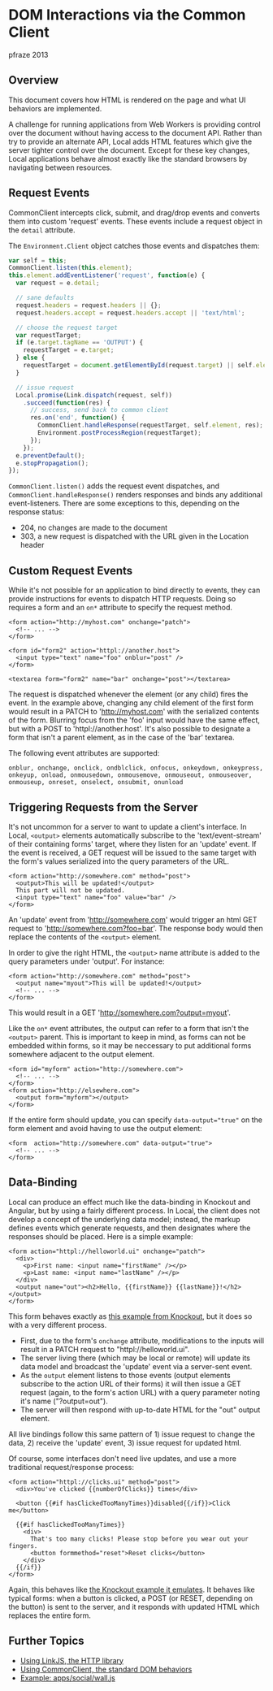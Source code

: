 DOM Interactions via the Common Client
======================================

pfraze 2013


## Overview

This document covers how HTML is rendered on the page and what UI behaviors are implemented.

A challenge for running applications from Web Workers is providing control over the document without having access to the document API. Rather than try to provide an alternate API, Local adds HTML features which give the server tighter control over the document. Except for these key changes, Local applications behave almost exactly like the standard browsers by navigating between resources.


## Request Events

CommonClient intercepts click, submit, and drag/drop events and converts them into custom 'request' events. These events include a request object in the `detail` attribute.

The `Environment.Client` object catches those events and dispatches them:

```javascript
var self = this;
CommonClient.listen(this.element);
this.element.addEventListener('request', function(e) {
  var request = e.detail;

  // sane defaults
  request.headers = request.headers || {};
  request.headers.accept = request.headers.accept || 'text/html';

  // choose the request target
  var requestTarget;
  if (e.target.tagName == 'OUTPUT') {
    requestTarget = e.target;
  } else {
    requestTarget = document.getElementById(request.target) || self.element;
  }

  // issue request
  Local.promise(Link.dispatch(request, self))
    .succeed(function(res) {
      // success, send back to common client
      res.on('end', function() {
        CommonClient.handleResponse(requestTarget, self.element, res);
        Environment.postProcessRegion(requestTarget);
      });
    });
  e.preventDefault();
  e.stopPropagation();
});
```

`CommonClient.listen()` adds the request event dispatches, and `CommonClient.handleResponse()` renders responses and binds any additional event-listeners. There are some exceptions to this, depending on the response status:

 - 204, no changes are made to the document
 - 303, a new request is dispatched with the URL given in the Location header


## Custom Request Events

While it's not possible for an application to bind directly to events, they can provide instructions for events to dispatch HTTP requests. Doing so requires a form and an `on*` attribute to specify the request method. 

```markup
<form action="http://myhost.com" onchange="patch">
  <!-- ... -->
</form>

<form id="form2" action="httpl://another.host">
  <input type="text" name="foo" onblur="post" />
</form>

<textarea form="form2" name="bar" onchange="post"></textarea>
```

The request is dispatched whenever the element (or any child) fires the event. In the example above, changing any child element of the first form would result in a PATCH to 'http://myhost.com' with the serialized contents of the form. Blurring focus from the 'foo' input would have the same effect, but with a POST to 'httpl://another.host'. It's also possible to designate a form that isn't a parent element, as in the case of the 'bar' textarea.

The following event attributes are supported:

```
onblur, onchange, onclick, ondblclick, onfocus, onkeydown, onkeypress, onkeyup, onload, onmousedown, onmousemove, onmouseout, onmouseover, onmouseup, onreset, onselect, onsubmit, onunload
```


## Triggering Requests from the Server

It's not uncommon for a server to want to update a client's interface. In Local, `<output>` elements automatically subscribe to the 'text/event-stream' of their containing forms' target, where they listen for an 'update' event. If the event is received, a GET request will be issued to the same target with the form's values serialized into the query parameters of the URL.

```markup
<form action="http://somewhere.com" method="post">
  <output>This will be updated!</output>
  This part will not be updated.
  <input type="text" name="foo" value="bar" />
</form>
```

An 'update' event from 'http://somewhere.com' would trigger an html GET request to 'http://somewhere.com?foo=bar'. The response body would then replace the contents of the `<output>` element.

In order to give the right HTML, the `<output>` name attribute is added to the query parameters under 'output'. For instance:

```markup
<form action="http://somewhere.com" method="post">
  <output name="myout">This will be updated!</output>
  <!-- ... -->
</form>
```

This would result in a GET 'http://somewhere.com?output=myout'.

Like the `on*` event attributes, the output can refer to a form that isn't the `<output>` parent. This is important to keep in mind, as forms can not be embedded within forms, so it may be neccessary to put additional forms somewhere adjacent to the output element.

```markup
<form id="myform" action="http://somewhere.com">
  <!-- ... -->
</form>
<form action="http://elsewhere.com">
  <output form="myform"></output>
</form>
```

If the entire form should update, you can specify `data-output="true"` on the form element and avoid having to use the output element:

```markup
<form  action="http://somewhere.com" data-output="true">
  <!-- ... -->
</form>
```

## Data-Binding

Local can produce an effect much like the data-binding in Knockout and Angular, but by using a fairly different process. In Local, the client does not develop a concept of the underlying data model; instead, the markup defines events which generate requests, and then designates where the responses should be placed. Here is a simple example:

```markup
<form action="httpl://helloworld.ui" onchange="patch">
  <div>
    <p>First name: <input name="firstName" /></p>
    <p>Last name: <input name="lastName" /></p>
  </div>
  <output name="out"><h2>Hello, {{firstName}} {{lastName}}!</h2></output>
</form>
```

This form behaves exactly as <a target="_top" href="http://knockoutjs.com/examples/helloWorld.html">this example from Knockout</a>, but it does so with a very different process.

 - First, due to the form's `onchange` attribute, modifications to the inputs will result in a PATCH request to "httpl://helloworld.ui".
 - The server living there (which may be local or remote) will update its data model and broadcast the 'update' event via a server-sent event. 
 - As the `output` element listens to those events (output elements subscribe to the action URL of their forms) it will then issue a GET request (again, to the form's action URL) with a query parameter noting it's name ("?output=out").
 - The server will then respond with up-to-date HTML for the "out" output element.

All live bindings follow this same pattern of 1) issue request to change the data, 2) receive the 'update' event, 3) issue request for updated html.

Of course, some interfaces don't need live updates, and use a more traditional request/response process:

```markup
<form action="httpl://clicks.ui" method="post">
  <div>You've clicked {{numberOfClicks}} times</div>
 
  <button {{#if hasClickedTooManyTimes}}disabled{{/if}}>Click me</button>
 
  {{#if hasClickedTooManyTimes}}
    <div>
      That's too many clicks! Please stop before you wear out your fingers.
      <button formmethod="reset">Reset clicks</button>
    </div>
  {{/if}}
</form>
```

Again, this behaves like <a target="_top" href="http://knockoutjs.com/examples/clickCounter.html">the Knockout example it emulates</a>. It behaves like typical forms: when a button is clicked, a POST (or RESET, depending on the button) is sent to the server, and it responds with updated HTML which replaces the entire form.


## Further Topics

 - [Using LinkJS, the HTTP library](../lib/linkjs.md)
 - [Using CommonClient, the standard DOM behaviors](../lib/commonclient.md)
 - [Example: apps/social/wall.js](../examples/wall.md)